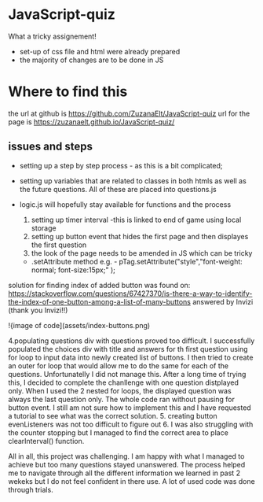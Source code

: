 # JavaScript-quiz

What a tricky assignement!

- set-up of css file and html were already prepared
- the majority of changes are to be done in JS


# Where to find this
the url at github is https://github.com/ZuzanaElt/JavaScript-quiz
url for the page is https://zuzanaelt.github.io/JavaScript-quiz/

## issues and steps
- setting up a step by step process - as this is a bit complicated;
- setting up variables that are related to classes in both htmls as well as the future questions. All of these are placed into questions.js
- logic.js will hopefully stay available for functions and the process

    1. setting up timer interval -this is linked to end of game using local storage
    2. setting up button event that hides the first page and then displayes the first question
    3. the look of the page needs to be amended in JS which can be tricky
    - .setAttribute method
      e.g. -   pTag.setAttribute("style","font-weight: normal; font-size:15px;" );


solution for finding index of added button was found on:
https://stackoverflow.com/questions/67427370/is-there-a-way-to-identify-the-index-of-one-button-among-a-list-of-many-buttons
answered by Invizi (thank you Invizi!!)

!{image of code](assets/index-buttons.png)

  4.populating questions div with questions  proved too difficult.
      I successfully populated the choices div with title and answers for th first question using for loop to input data into newly created list of buttons. 
      I then tried to create an outer for loop that would allow me to do the same for each of the questions. Unfortunatelly I did not manage this. After a long time of trying this, I decided to complete the chanllenge with one question distplayed only.
      When I used the 2 nested for loops, the displayed question was always the last question only. The whole code ran without pausing for button event. I still am not sure how to implement this and I have requested a tutorial to see what was the correct solution.
  5. creating button evenListeners was not too difficult to figure out
  6. I was also struggling with the counter stopping but I managed to find the correct area to place clearInterval() function.

  All in all, this project was challenging. I am happy with what I managed to achieve but too many questions stayed unanswered. The process helped me to navigate through all the different information we learned in past 2 wekeks but I do not feel confident in there use. A lot of used code was done through trials. 

